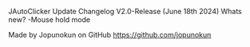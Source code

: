 JAutoClicker Update Changelog V2.0-Release (June 18th 2024)
Whats new?
-Mouse hold mode

Made by Jopunokun on GitHub
https://github.com/jopunokun